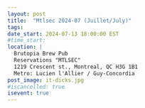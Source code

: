 ```yaml
---
layout: post
title:  "Mtlsec 2024-07 (Juillet/July)"
tags: 
date_start: 2024-07-13 18:00:00 EST
#time_start:
location: |
  Brutopia Brew Pub
  Reservations "MTLSEC"
  1219 Crescent st., Montreal, QC H3G 1B1
  Metro: Lucien l'Allier / Guy-Concordia
post_image: it-dicks.jpg
#iscancelled: true
isevent: true
---
```

